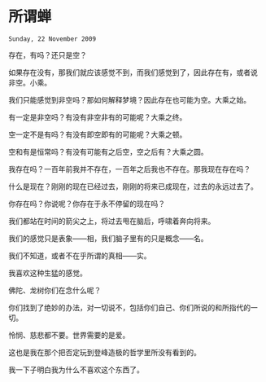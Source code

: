 # 所谓蝉
`Sunday, 22 November 2009`

存在，有吗？还只是空？

如果存在没有，那我们就应该感觉不到，而我们感觉到了，因此存在有，或者说
非空。小乘。

我们只能感觉到非空吗？那如何解释梦境？因此存在也可能为空。大乘之始。

有一定是非空吗？有没有非空非有的可能呢？大乘之终。

空一定不是有吗？有没有即空即有的可能呢？大乘之顿。

空和有是恒常吗？有没有可能有之后空，空之后有？大乘之圆。

我存在吗？一百年前我并不存在，一百年之后我也不存在。那我现在存在吗？

什么是现在？刚刚的现在已经过去，刚刚的将来已成现在，过去的永远过去了。

你存在吗？你说呢？你存在于永不停留的现在吗？

我们都站在时间的箭尖之上，将过去甩在脑后，呼啸着奔向将来。

我们的感觉只是表象——相，我们脑子里有的只是概念——名。

我们不知道，或者不在乎所谓的真相——实。

我喜欢这种生猛的感觉。

佛陀、龙树你们在念什么呢？

你们找到了绝妙的办法，对一切说不，包括你们自己、你们所说的和所指代的一
切。

怜悯、慈悲都不要。世界需要的是爱。
  
这也是我在那个把否定玩到登峰造极的哲学里所没有看到的。

我一下子明白我为什么不喜欢这个东西了。
